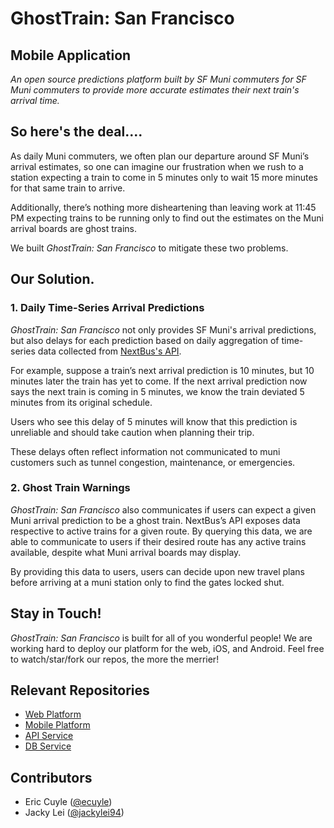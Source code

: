 # GhostTrain: San Francisco
## Mobile Application
_An open source predictions platform built by SF Muni commuters for SF Muni commuters to provide more accurate estimates their next train's arrival time._

## So here's the deal.... ##
As daily Muni commuters, we often plan our departure around SF Muni’s arrival estimates, so one can imagine our frustration when we rush to a station expecting a train to come in 5 minutes only to wait 15 more minutes for that same train to arrive.

Additionally, there’s nothing more disheartening than leaving work at 11:45 PM expecting trains to be running only to find out the estimates on the Muni arrival boards are ghost trains.

We built _GhostTrain: San Francisco_ to mitigate these two problems.

## Our Solution. ##
### 1. Daily Time-Series Arrival Predictions
_GhostTrain: San Francisco_ not only provides SF Muni's arrival predictions, but also delays for each prediction based on daily aggregation of time-series data collected from [NextBus's API](https://gist.github.com/grantland/7cf4097dd9cdf0dfed14).

For example, suppose a train’s next arrival prediction is 10 minutes, but 10 minutes later the train has yet to come. If the next arrival prediction now says the next train is coming in 5 minutes, we know the train deviated 5 minutes from its original schedule. 

Users who see this delay of 5 minutes will know that this prediction is unreliable and should take caution when planning their trip.

These delays often reflect information not communicated to muni customers such as tunnel congestion, maintenance, or emergencies.

### 2. Ghost Train Warnings
_GhostTrain: San Francisco_ also communicates if users can expect a given Muni arrival prediction to be a ghost train. NextBus’s API exposes data respective to active trains for a given route. By querying this data, we are able to communicate to users if their desired route has any active trains available, despite what Muni arrival boards may display. 

By providing this data to users, users can decide upon new travel plans before arriving at a muni station only to find the gates locked shut.

## Stay in Touch! ##
_GhostTrain: San Francisco_ is built for all of you wonderful people! We are working hard to deploy our platform for the web, iOS, and Android. Feel free to watch/star/fork our repos, the more the merrier!

## Relevant Repositories ##
 - [Web Platform](https://github.com/GhostTrainSF/Web)
 - [Mobile Platform](https://github.com/GhostTrainSF/Mobile)
 - [API Service](https://github.com/GhostTrainSF/v1-api)
 - [DB Service](https://github.com/GhostTrainSF/db)

## Contributors ##
 - Eric Cuyle ([@ecuyle](https://github.com/ecuyle))
 - Jacky Lei ([@jackylei94](https://github.com/JackyLei94))


